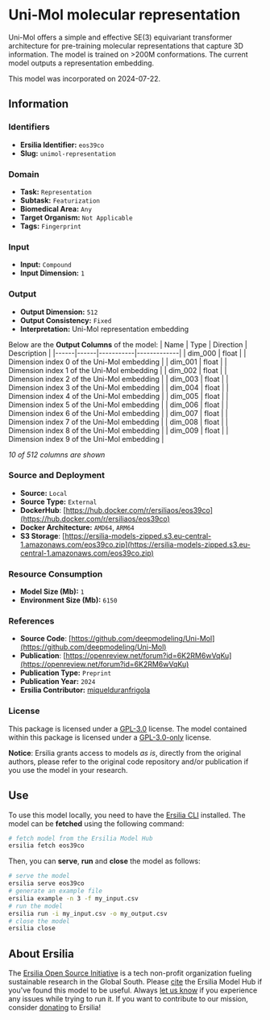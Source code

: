 # Uni-Mol molecular representation

Uni-Mol offers a simple and effective SE(3) equivariant transformer architecture for pre-training molecular representations that capture 3D information. The model is trained on >200M conformations. The current model outputs a representation embedding.

This model was incorporated on 2024-07-22.

## Information
### Identifiers
- **Ersilia Identifier:** `eos39co`
- **Slug:** `unimol-representation`

### Domain
- **Task:** `Representation`
- **Subtask:** `Featurization`
- **Biomedical Area:** `Any`
- **Target Organism:** `Not Applicable`
- **Tags:** `Fingerprint`

### Input
- **Input:** `Compound`
- **Input Dimension:** `1`

### Output
- **Output Dimension:** `512`
- **Output Consistency:** `Fixed`
- **Interpretation:** Uni-Mol representation embedding

Below are the **Output Columns** of the model:
| Name | Type | Direction | Description |
|------|------|-----------|-------------|
| dim_000 | float |  | Dimension index 0 of the Uni-Mol embedding |
| dim_001 | float |  | Dimension index 1 of the Uni-Mol embedding |
| dim_002 | float |  | Dimension index 2 of the Uni-Mol embedding |
| dim_003 | float |  | Dimension index 3 of the Uni-Mol embedding |
| dim_004 | float |  | Dimension index 4 of the Uni-Mol embedding |
| dim_005 | float |  | Dimension index 5 of the Uni-Mol embedding |
| dim_006 | float |  | Dimension index 6 of the Uni-Mol embedding |
| dim_007 | float |  | Dimension index 7 of the Uni-Mol embedding |
| dim_008 | float |  | Dimension index 8 of the Uni-Mol embedding |
| dim_009 | float |  | Dimension index 9 of the Uni-Mol embedding |

_10 of 512 columns are shown_
### Source and Deployment
- **Source:** `Local`
- **Source Type:** `External`
- **DockerHub**: [https://hub.docker.com/r/ersiliaos/eos39co](https://hub.docker.com/r/ersiliaos/eos39co)
- **Docker Architecture:** `AMD64`, `ARM64`
- **S3 Storage**: [https://ersilia-models-zipped.s3.eu-central-1.amazonaws.com/eos39co.zip](https://ersilia-models-zipped.s3.eu-central-1.amazonaws.com/eos39co.zip)

### Resource Consumption
- **Model Size (Mb):** `1`
- **Environment Size (Mb):** `6150`


### References
- **Source Code**: [https://github.com/deepmodeling/Uni-Mol](https://github.com/deepmodeling/Uni-Mol)
- **Publication**: [https://openreview.net/forum?id=6K2RM6wVqKu](https://openreview.net/forum?id=6K2RM6wVqKu)
- **Publication Type:** `Preprint`
- **Publication Year:** `2024`
- **Ersilia Contributor:** [miquelduranfrigola](https://github.com/miquelduranfrigola)

### License
This package is licensed under a [GPL-3.0](https://github.com/ersilia-os/ersilia/blob/master/LICENSE) license. The model contained within this package is licensed under a [GPL-3.0-only](LICENSE) license.

**Notice**: Ersilia grants access to models _as is_, directly from the original authors, please refer to the original code repository and/or publication if you use the model in your research.


## Use
To use this model locally, you need to have the [Ersilia CLI](https://github.com/ersilia-os/ersilia) installed.
The model can be **fetched** using the following command:
```bash
# fetch model from the Ersilia Model Hub
ersilia fetch eos39co
```
Then, you can **serve**, **run** and **close** the model as follows:
```bash
# serve the model
ersilia serve eos39co
# generate an example file
ersilia example -n 3 -f my_input.csv
# run the model
ersilia run -i my_input.csv -o my_output.csv
# close the model
ersilia close
```

## About Ersilia
The [Ersilia Open Source Initiative](https://ersilia.io) is a tech non-profit organization fueling sustainable research in the Global South.
Please [cite](https://github.com/ersilia-os/ersilia/blob/master/CITATION.cff) the Ersilia Model Hub if you've found this model to be useful. Always [let us know](https://github.com/ersilia-os/ersilia/issues) if you experience any issues while trying to run it.
If you want to contribute to our mission, consider [donating](https://www.ersilia.io/donate) to Ersilia!
